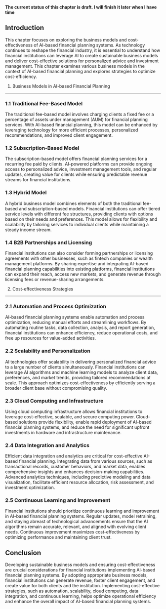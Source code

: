 **The current status of this chapter is draft. I will finish it later when I have time**

Introduction
------------

This chapter focuses on exploring the business models and cost-effectiveness of AI-based financial planning systems. As technology continues to reshape the financial industry, it is essential to understand how financial institutions can leverage AI to create sustainable business models and deliver cost-effective solutions for personalized advice and investment management. This chapter examines various business models in the context of AI-based financial planning and explores strategies to optimize cost-efficiency.

1. Business Models in AI-based Financial Planning
-------------------------------------------------

### 1.1 Traditional Fee-Based Model

The traditional fee-based model involves charging clients a fixed fee or a percentage of assets under management (AUM) for financial planning services. With AI-based financial planning, this model can be enhanced by leveraging technology for more efficient processes, personalized recommendations, and improved client engagement.

### 1.2 Subscription-Based Model

The subscription-based model offers financial planning services for a recurring fee paid by clients. AI-powered platforms can provide ongoing access to personalized advice, investment management tools, and regular updates, creating value for clients while ensuring predictable revenue streams for financial institutions.

### 1.3 Hybrid Model

A hybrid business model combines elements of both the traditional fee-based and subscription-based models. Financial institutions can offer tiered service levels with different fee structures, providing clients with options based on their needs and preferences. This model allows for flexibility and scalability by tailoring services to individual clients while maintaining a steady income stream.

### 1.4 B2B Partnerships and Licensing

Financial institutions can also consider forming partnerships or licensing agreements with other businesses, such as fintech companies or wealth management platforms. By sharing expertise and integrating AI-based financial planning capabilities into existing platforms, financial institutions can expand their reach, access new markets, and generate revenue through licensing fees or revenue-sharing arrangements.

2. Cost-effectiveness Strategies
--------------------------------

### 2.1 Automation and Process Optimization

AI-based financial planning systems enable automation and process optimization, reducing manual efforts and streamlining workflows. By automating routine tasks, data collection, analysis, and report generation, financial institutions can enhance efficiency, reduce operational costs, and free up resources for value-added activities.

### 2.2 Scalability and Personalization

AI technologies offer scalability in delivering personalized financial advice to a large number of clients simultaneously. Financial institutions can leverage AI algorithms and machine learning models to analyze client data, preferences, and market trends, providing tailored recommendations at scale. This approach optimizes cost-effectiveness by efficiently serving a broader client base without compromising quality.

### 2.3 Cloud Computing and Infrastructure

Using cloud computing infrastructure allows financial institutions to leverage cost-effective, scalable, and secure computing power. Cloud-based solutions provide flexibility, enable rapid deployment of AI-based financial planning systems, and reduce the need for significant upfront investments in hardware and infrastructure maintenance.

### 2.4 Data Integration and Analytics

Efficient data integration and analytics are critical for cost-effective AI-based financial planning. Integrating data from various sources, such as transactional records, customer behaviors, and market data, enables comprehensive insights and enhances decision-making capabilities. Advanced analytics techniques, including predictive modeling and data visualization, facilitate efficient resource allocation, risk assessment, and investment optimization.

### 2.5 Continuous Learning and Improvement

Financial institutions should prioritize continuous learning and improvement in AI-based financial planning systems. Regular updates, model retraining, and staying abreast of technological advancements ensure that the AI algorithms remain accurate, relevant, and aligned with evolving client needs. Continuous improvement maximizes cost-effectiveness by optimizing performance and maintaining client trust.

Conclusion
----------

Developing sustainable business models and ensuring cost-effectiveness are crucial considerations for financial institutions implementing AI-based financial planning systems. By adopting appropriate business models, financial institutions can generate revenue, foster client engagement, and create value for both clients and the institution. Implementing cost-effective strategies, such as automation, scalability, cloud computing, data integration, and continuous learning, helps optimize operational efficiency and enhance the overall impact of AI-based financial planning systems.
